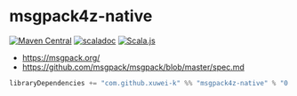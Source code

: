 # msgpack4z-native

[![Maven Central](https://maven-badges.herokuapp.com/maven-central/com.github.xuwei-k/msgpack4z-native_2.12/badge.svg)](https://maven-badges.herokuapp.com/maven-central/com.github.xuwei-k/msgpack4z-native_2.12)
[![scaladoc](https://javadoc.io/badge2/com.github.xuwei-k/msgpack4z-native_3/javadoc.svg)](https://javadoc.io/doc/com.github.xuwei-k/msgpack4z-native_3/latest/api/msgpack4z.html)
[![Scala.js](https://www.scala-js.org/assets/badges/scalajs-1.0.0.svg)](https://www.scala-js.org)

- <https://msgpack.org/>
- <https://github.com/msgpack/msgpack/blob/master/spec.md>

```scala
libraryDependencies += "com.github.xuwei-k" %% "msgpack4z-native" % "0.3.8"
```
